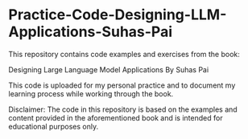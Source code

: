 # Practice-Code-Designing-LLM-Applications-Suhas-Pai
This repository contains code examples and exercises from the book:

Designing Large Language Model Applications
By Suhas Pai

This code is uploaded for my personal practice and to document my learning process while working through the book.

Disclaimer: The code in this repository is based on the examples and content provided in the aforementioned book and is intended for educational purposes only.
